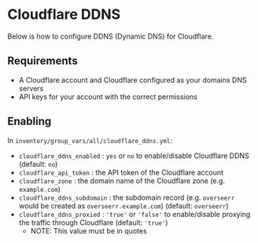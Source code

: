 # Cloudflare DDNS

Below is how to configure DDNS (Dynamic DNS) for Cloudflare.

## Requirements

- A Cloudflare account and Cloudflare configured as your domains DNS servers
- API keys for your account with the correct permissions

## Enabling

In `inventory/group_vars/all/cloudflare_ddns.yml`:

- `cloudflare_ddns_enabled` : `yes` or `no` to enable/disable Cloudflare DDNS (default: `no`)
- `cloudflare_api_token` : the API token of the Cloudflare account
- `cloudflare_zone` : the domain name of the Cloudflare zone (e.g. `example.com`)
- `cloudflare_ddns_subdomain` : the subdomain record (e.g. `overseerr` would be created as `overseerr.example.com`) (default: `overseerr`)
- `cloudflare_ddns_proxied` : `'true'` or `'false'` to enable/disable proxying the traffic through Cloudflare (default: `'true'`)
  - NOTE: This value must be in quotes
